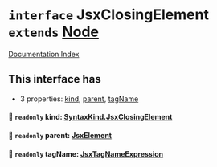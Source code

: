 # `interface` JsxClosingElement `extends` [Node](../interface.Node/README.md)

[Documentation Index](../README.md)

## This interface has

- 3 properties:
[kind](#-readonly-kind-syntaxkindjsxclosingelement),
[parent](#-readonly-parent-jsxelement),
[tagName](#-readonly-tagname-jsxtagnameexpression)


#### 📄 `readonly` kind: [SyntaxKind.JsxClosingElement](../enum.SyntaxKind/README.md#jsxclosingelement--287)



#### 📄 `readonly` parent: [JsxElement](../interface.JsxElement/README.md)



#### 📄 `readonly` tagName: [JsxTagNameExpression](../type.JsxTagNameExpression/README.md)




